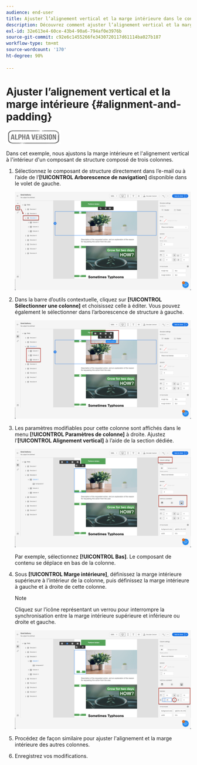 ```yaml
---
audience: end-user
title: Ajuster l’alignement vertical et la marge intérieure dans le concepteur d’e-mail
description: Découvrez comment ajuster l’alignement vertical et la marge intérieure.
exl-id: 32e613e4-60ce-43b4-90a6-794af0e3976b
source-git-commit: c92e6c1455266fe3430720117d61114ba027b187
workflow-type: tm+mt
source-wordcount: '170'
ht-degree: 90%

---
```


# Ajuster l’alignement vertical et la marge intérieure {#alignment-and-padding}

![](../assets/do-not-localize/badge.png)

Dans cet exemple, nous ajustons la marge intérieure et l&#39;alignement vertical à l&#39;intérieur d&#39;un composant de structure composé de trois colonnes.

1. Sélectionnez le composant de structure directement dans l’e-mail ou à l’aide de l’**[!UICONTROL Arborescence de navigation]** disponible dans le volet de gauche.

   ![](assets/alignment_1.png)

1. Dans la barre d’outils contextuelle, cliquez sur **[!UICONTROL Sélectionner une colonne]** et choisissez celle à éditer. Vous pouvez également le sélectionner dans l’arborescence de structure à gauche.

   ![](assets/alignment_2.png)

1. Les paramètres modifiables pour cette colonne sont affichés dans le menu **[!UICONTROL Paramètres de colonne]** à droite. Ajustez l’**[!UICONTROL Alignement vertical]** à l’aide de la section dédiée.

   ![](assets/alignment_3.png)

   Par exemple, sélectionnez **[!UICONTROL Bas]**. Le composant de contenu se déplace en bas de la colonne.

1. Sous **[!UICONTROL Marge intérieure]**, définissez la marge intérieure supérieure à l’intérieur de la colonne, puis définissez la marge intérieure à gauche et à droite de cette colonne.

   >[!NOTE]
   >
   >Cliquez sur l’icône représentant un verrou pour interrompre la synchronisation entre la marge intérieure supérieure et inférieure ou droite et gauche.

   ![](assets/alignment_4.png)

1. Procédez de façon similaire pour ajuster l&#39;alignement et la marge intérieure des autres colonnes.

1. Enregistrez vos modifications.

